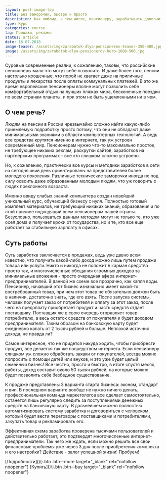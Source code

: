 ```yaml
---
layout: post-image-top
title: Без заморочек, быстро и просто
description: Как любому, в том числе, пенсионеру, зарабатывать дополнительно от 2000 рублей в день?
type: Курс
categories: course
tag: Продажи, реклама
status: article
date: 16.07.2018
image-teaser: /assets/img/zarabotok-dlya-pensionerov-teaser-350-400.jpg
image: /assets/img/zarabotok-dlya-pensionerov-hero-1600-500.jpg
---
```


<div class="post__block  post__block--hero">
<div class="post__wrapper">

Суровые современные реалии, к сожалению, таковы, что российские пенсионеры мало что могут себе позволить. И даже более того, пенсии настолько крошечные, что порой не хватает даже на приличные продукты и лекарства после оплаты коммунальных платежей. В это же время европейские пенсионеры вполне могут позволить себе комфортабельный отдых на лучших пляжах мира, бесконечные поездки по всем странам планеты, и при этом не быть ущемленными ни в чем.

</div>
</div>

<div class="post__block">
<div class="post__wrapper">

## О чем речь?

Людям на пенсии в России чрезвычайно сложно найти какую-либо приемлемую подработку просто потому, что они не обладают даже минимальными знаниями в области компьютерных технологий. А ведь все средства крутятся именно в интернете, так уж устроен современный мир. Пенсионерам нужно что-то максимально простое, не требующее никаких реклам, раскрутки сайтов, заработков на партнерских программах - все это слишком сложно устроено. 

Но, к сожалению, практически все курсы и методики заработков в сети на сегодняшний день ориентированы на представителей более молодого поколения. Различные технические заморочки иногда не под силу освоить даже образованным молодым людям, что уж говорить о людях преклонного возраста.

Именно ввиду слабых знаний компьютера создан новейший уникальный курс, обучающий бизнесу с нуля. Полностью готовый комплект материалов, не требующий никаких знаний, образования и по этой причине подходящий всем пенсионерам нашей страны. Безусловно, пользоваться данным методом могут не только те, кто уже осел дома и получает крохи от государства, но и те, кто все еще работает за стабильную зарплату в офисах.

## Суть работы

Суть заработка заключается в продажах, ведь уже давно всем известно, что получить какой-либо доход можно лишь путем продажи товара или услуги. Никто и никогда не положит в карман средства просто так, и многочисленные обещания огромных доходов за минимальные вложения - просто очередная афера интернет-предпринимателей. В данной же схеме все прозрачно, как капля воды. Пенсионер, начавший этот бизнес изначально имеет какой-то востребованный товар, при чем этот товар не обязательно должен быть в наличии, достаточно знать, где его взять. После запуска системы, человек получает заказ от потребителя и оплату за этот заказ, после чего на предоплату приобретает продукт и часть средств отдает поставщику. Поставщик же в свою очередь отправляет товар потребителю, а весь остаток средств от покупателя и будет доходом предпринимателя. Таким образом на банковскую карту будет ежедневно капать от 2 тысяч рублей и больше. Неплохой источник дохода, не правда ли?

</div>
</div>

<div class="post__block  post__block--highlighting-aliceblue">
<div class="post__wrapper">

Самое интересное, что не придется никуда ходить, чтобы приобрести продукт, все делается так же посредством интернета. Если пенсионеру слишком уж сложно обработать заявки от покупателей, всегда можно попросить о помощи детей или внуков, и это уже будет целый семейный бизнес! Все честно, просто и быстро, в итоге спустя месяц работы, доход составит около 50 тысяч рублей, на которые можно будет позволить себе безбедное существование.

</div>
</div>

<div class="post__block">
<div class="post__wrapper">

К продаже представлены 3 варианта старта бизнеса: эконом, стандарт и вип. В последнем варианте вообще не нужно ничего делать, профессиональная команда маркетологов все сделает самостоятельно, останется лишь регулярно следить за поступлениями денежных средств на банковскую карту. В дальнейшем можно полностью автоматизировать систему заработка и договориться с человеком, который будет вести переговоры с поставщиками и потребителями, закупать товар и рекламировать его.

Эффективная схема заработка проверена тысячами пользователей и действительно работает, это подтвердят многочисленные интернет-предприниматели. Так чего же ждать, если можно решить все свои финансовые проблемы уже через 3 дня после приобретения комплекта и его настройки? Действие - залог успешной жизни! Пробуем!

</div>
</div>

<div class="post__button">
[Подробности](){:.btn .btn--more target="_blank" rel="nofollow noopener"}
[Купить](){:.btn .btn--buy target="_blank" rel="nofollow noopener"}
</div>